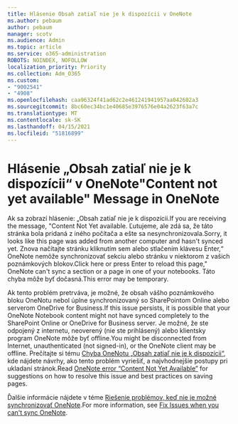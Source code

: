 ```yaml
---
title: Hlásenie Obsah zatiaľ nie je k dispozícii v OneNote
ms.author: pebaum
author: pebaum
manager: scotv
ms.audience: Admin
ms.topic: article
ms.service: o365-administration
ROBOTS: NOINDEX, NOFOLLOW
localization_priority: Priority
ms.collection: Adm_O365
ms.custom:
- "9002541"
- "4908"
ms.openlocfilehash: caa96324f41ad62c2e461241941957aa042602a3
ms.sourcegitcommit: 8bc60ec34bc1e40685e3976576e04a2623f63a7c
ms.translationtype: MT
ms.contentlocale: sk-SK
ms.lasthandoff: 04/15/2021
ms.locfileid: "51816899"
---
```

# <a name="content-not-yet-available-message-in-onenote"></a><span data-ttu-id="a831b-102">Hlásenie „Obsah zatiaľ nie je k dispozícii“ v OneNote</span><span class="sxs-lookup"><span data-stu-id="a831b-102">"Content not yet available" Message in OneNote</span></span>

<span data-ttu-id="a831b-103">Ak sa zobrazí hlásenie: „Obsah zatiaľ nie je k dispozícii.</span><span class="sxs-lookup"><span data-stu-id="a831b-103">If you are receiving the message, "Content Not Yet available.</span></span> <span data-ttu-id="a831b-104">Ľutujeme, ale zdá sa, že táto stránka bola pridaná z iného počítača a ešte sa nesynchronizovala.</span><span class="sxs-lookup"><span data-stu-id="a831b-104">Sorry, it looks like this page was added from another computer and hasn't synced yet.</span></span> <span data-ttu-id="a831b-105">Znova načítajte stránku kliknutím sem alebo stlačením klávesu Enter,“ OneNote nemôže synchronizovať sekciu alebo stránku v niektorom z vašich poznámkových blokov.</span><span class="sxs-lookup"><span data-stu-id="a831b-105">Click here or press Enter to reload this page," OneNote can't sync a section or a page in one of your notebooks.</span></span> <span data-ttu-id="a831b-106">Táto chyba môže byť dočasná.</span><span class="sxs-lookup"><span data-stu-id="a831b-106">This error may be temporary.</span></span>

<span data-ttu-id="a831b-107">Ak tento problém pretrváva, je možné, že obsah vášho poznámkového bloku OneNotu nebol úplne synchronizovaný so SharePointom Online alebo serverom OneDrive for Business.</span><span class="sxs-lookup"><span data-stu-id="a831b-107">If this issue persists, it is possible that your OneNote Notebook content might not have synced completely to the SharePoint Online or OneDrive for Business server.</span></span> <span data-ttu-id="a831b-108">Je možné, že ste odpojený z internetu, neoverený (nie ste prihlásený) alebo klientsky program OneNote môže byť offline.</span><span class="sxs-lookup"><span data-stu-id="a831b-108">You might be disconnected from Internet, unauthenticated (not signed-in), or the OneNote client may be offline.</span></span> <span data-ttu-id="a831b-109">Prečítajte si tému [Chyba OneNotu „Obsah zatiaľ nie je k dispozícii“](https://docs.microsoft.com/office/troubleshoot/onenote/onenote-error-content-not-yet-available), kde nájdete návrhy, ako tento problém vyriešiť, a najvhodnejšie postupy pri ukladaní stránok.</span><span class="sxs-lookup"><span data-stu-id="a831b-109">Read [OneNote error “Content Not Yet Available”](https://docs.microsoft.com/office/troubleshoot/onenote/onenote-error-content-not-yet-available) for suggestions on how to resolve this issue and best practices on saving pages.</span></span>

<span data-ttu-id="a831b-110">Ďalšie informácie nájdete v téme [Riešenie problémov, keď nie je možné synchronizovať OneNote](https://support.office.com/article/Fix-issues-when-you-can-t-sync-OneNote-299495ef-66d1-448f-90c1-b785a6968d45).</span><span class="sxs-lookup"><span data-stu-id="a831b-110">For more information, see [Fix Issues when you can't sync OneNote](https://support.office.com/article/Fix-issues-when-you-can-t-sync-OneNote-299495ef-66d1-448f-90c1-b785a6968d45).</span></span>
